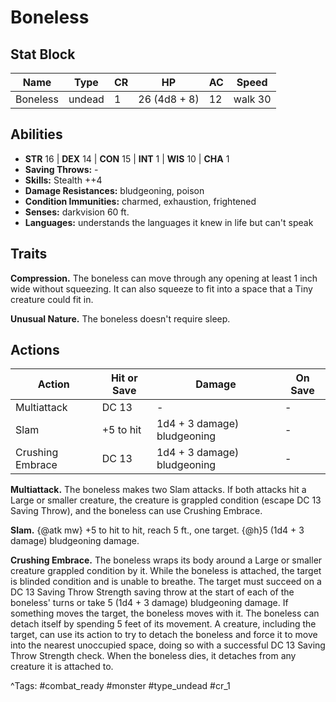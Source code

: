 # Boneless

## Stat Block

| Name | Type | CR | HP | AC | Speed |
|------|------|----|----|----|-------|
| Boneless | undead | 1 | 26 (4d8 + 8) | 12 | walk 30 |

## Abilities

- **STR** 16 | **DEX** 14 | **CON** 15 | **INT** 1 | **WIS** 10 | **CHA** 1
- **Saving Throws:** -  
- **Skills:** Stealth ++4  
- **Damage Resistances:** bludgeoning, poison  
- **Condition Immunities:** charmed, exhaustion, frightened  
- **Senses:** darkvision 60 ft.  
- **Languages:** understands the languages it knew in life but can't speak

## Traits

**Compression.** The boneless can move through any opening at least 1 inch wide without squeezing. It can also squeeze to fit into a space that a Tiny creature could fit in.

**Unusual Nature.** The boneless doesn't require sleep.


## Actions

| Action | Hit or Save | Damage | On Save |
|--------|--------------|--------|----------|
| Multiattack | DC 13 | - | - |
| Slam | +5 to hit | 1d4 + 3 damage) bludgeoning | - |
| Crushing Embrace | DC 13 | 1d4 + 3 damage) bludgeoning | - |

**Multiattack.** The boneless makes two Slam attacks. If both attacks hit a Large or smaller creature, the creature is grappled condition (escape DC 13 Saving Throw), and the boneless can use Crushing Embrace.

**Slam.** {@atk mw} +5 to hit to hit, reach 5 ft., one target. {@h}5 (1d4 + 3 damage) bludgeoning damage.

**Crushing Embrace.** The boneless wraps its body around a Large or smaller creature grappled condition by it. While the boneless is attached, the target is blinded condition and is unable to breathe. The target must succeed on a DC 13 Saving Throw Strength saving throw at the start of each of the boneless' turns or take 5 (1d4 + 3 damage) bludgeoning damage. If something moves the target, the boneless moves with it. The boneless can detach itself by spending 5 feet of its movement. A creature, including the target, can use its action to try to detach the boneless and force it to move into the nearest unoccupied space, doing so with a successful DC 13 Saving Throw Strength check. When the boneless dies, it detaches from any creature it is attached to.


^Tags: #combat_ready #monster #type_undead #cr_1